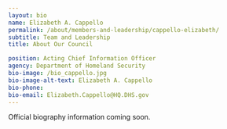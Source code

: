 ```yaml
---
layout: bio
name: Elizabeth A. Cappello
permalink: /about/members-and-leadership/cappello-elizabeth/
subtitle: Team and Leadership
title: About Our Council

position: Acting Chief Information Officer
agency: Department of Homeland Security
bio-image: /bio_cappello.jpg
bio-image-alt-text: Elizabeth A. Cappello
bio-phone:
bio-email: Elizabeth.Cappello@HQ.DHS.gov
---
```

Official biography information coming soon.
